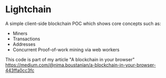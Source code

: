 # Lightchain
A simple client-side blockchain POC which shows core concepts such as:
* Miners
* Transactions
* Addresses
* Concurrent Proof-of-work mining via web workers

This code is part of my article "A blockchain in your browser" https://medium.com/@nima.boustanian/a-blockchain-in-your-browser-443ffa0cc3fc
